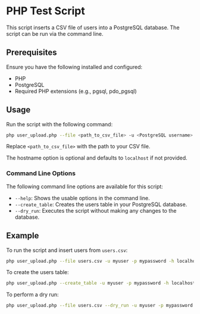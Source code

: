 # PHP Test Script

This script inserts a CSV file of users into a PostgreSQL database. 
The script can be run via the command line.

## Prerequisites

Ensure you have the following installed and configured:

- PHP
- PostgreSQL
- Required PHP extensions (e.g., pgsql, pdo_pgsql)

## Usage

Run the script with the following command:

```sh
php user_upload.php --file <path_to_csv_file> -u <PostgreSQL username> -p <PostgreSQL password> -h <PostgreSQL hostname>
```

Replace `<path_to_csv_file>` with the path to your CSV file.

The hostname option is optional and defaults to `localhost` if not provided.

### Command Line Options

The following command line options are available for this script:

- `--help`: Shows the usable options in the command line.
- `--create_table`: Creates the users table in your PostgreSQL database.
- `--dry_run`: Executes the script without making any changes to the database.

## Example

To run the script and insert users from `users.csv`:

```sh
php user_upload.php --file users.csv -u myuser -p mypassword -h localhost
```

To create the users table:

```sh
php user_upload.php --create_table -u myuser -p mypassword -h localhost
```

To perform a dry run:

```sh
php user_upload.php --file users.csv --dry_run -u myuser -p mypassword -h localhost
```

